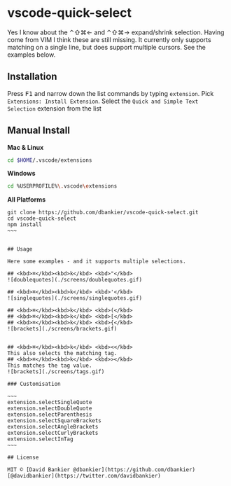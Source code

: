 # vscode-quick-select


Yes I know about the ⌃⇧⌘← and ⌃⇧⌘→ expand/shrink selection. Having come from VIM I think these are still missing.
It currently only supports matching on a single line, but does support multiple cursors.
See the examples below.


## Installation

Press <kbd>F1</kbd> and narrow down the list commands by typing `extension`. Pick `Extensions: Install Extension`.
Select the `Quick and Simple Text Selection` extension from the list


## Manual Install

**Mac & Linux**
```sh
cd $HOME/.vscode/extensions
```
**Windows**
```sh
cd %USERPROFILE%\.vscode\extensions
```

**All Platforms**
```
git clone https://github.com/dbankier/vscode-quick-select.git
cd vscode-quick-select
npm install
~~~


## Usage

Here some examples - and it supports multiple selections.

## <kbd>⌘</kbd><kbd>k</kbd> <kbd>"</kbd>
![doublequotes](./screens/doublequotes.gif)

## <kbd>⌘</kbd><kbd>k</kbd> <kbd>'</kbd>
![singlequotes](./screens/singlequotes.gif)

## <kbd>⌘</kbd><kbd>k</kbd> <kbd>(</kbd>
## <kbd>⌘</kbd><kbd>k</kbd> <kbd>[</kbd>
## <kbd>⌘</kbd><kbd>k</kbd> <kbd>{</kbd>
![brackets](./screens/brackets.gif)


## <kbd>⌘</kbd><kbd>k</kbd> <kbd><</kbd>
This also selects the matching tag.
## <kbd>⌘</kbd><kbd>k</kbd> <kbd>></kbd>
This matches the tag value.
![brackets](./screens/tags.gif)

### Customisation

~~~
extension.selectSingleQuote
extension.selectDoubleQuote
extension.selectParenthesis
extension.selectSquareBrackets
extension.selectAngleBrackets
extension.selectCurlyBrackets
extension.selectInTag
~~~

## License

MIT © [David Bankier @dbankier](https://github.com/dbankier)
[@davidbankier](https://twitter.com/davidbankier)